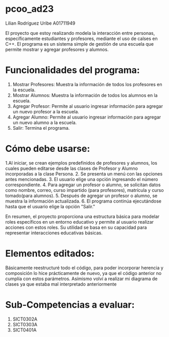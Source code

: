 # pcoo_ad23
Lilian Rodríguez Uribe 
A01711949

El proyecto que estoy realizando modela la interacción entre personas, específicamente estudiantes y profesores, mediante el uso de calses en C++. 
El programa es un sistema simple de gestión de una escuela que permite mostrar y agregar profesores y alumnos.

# Funcionalidades del programa:
1. Mostrar Profesores: Muestra la información de todos los profesores en la escuela.
2. Mostrar Alumnos: Muestra la información de todos los alumnos en la escuela.
3. Agregar Profesor: Permite al usuario ingresar información para agregar un nuevo profesor a la escuela.
4. Agregar Alumno: Permite al usuario ingresar información para agregar un nuevo alumno a la escuela.
5. Salir: Termina el programa.

# Cómo debe usarse:
1.Al iniciar, se crean ejemplos predefinidos de profesores y alumnos, los cuales pueden editarse desde las clases de Profesor y Alumno incorporadas a la clase Persona.
2. Se presenta un menú con las opciones antes mencionadas.
3. El usuario elige una opción ingresando el número correspondiente.
4. Para agregar un profesor o alumno, se solicitan datos como nombre, correo, curso impartido (para profesores), matrícula y curso tomado(para alumnos).
5. Después de agregar un profesor o alumno, se muestra la información actualizada.
6. El programa continúa ejecutándose hasta que el usuario elige la opción "Salir."
  
En resumen, el proyecto proporciona una estructura básica para modelar roles específicos en un entorno educativo y permite al usuario realizar acciones con estos roles. Su utilidad se basa en su capacidad para representar interacciones educativas básicas.

# Elementos editados:
Básicamente reestructuré todo el código, para poder incorporar herencia y composición lo hice prácticamente de nuevo, ya que el código anterior no cumplía con estos parámetros.
Asímismo volví a realizar mi diagrama de clases ya que estaba mal interpretado anteriormente

# Sub-Competencias a evaluar: 
1. SICT0302A
2. SICT0303A
3. SICT0401A
